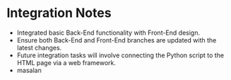 # Integration Notes

- Integrated basic Back-End functionality with Front-End design.
- Ensure both Back-End and Front-End branches are updated with the latest changes.
- Future integration tasks will involve connecting the Python script to the HTML page via a web framework.
- masalan
